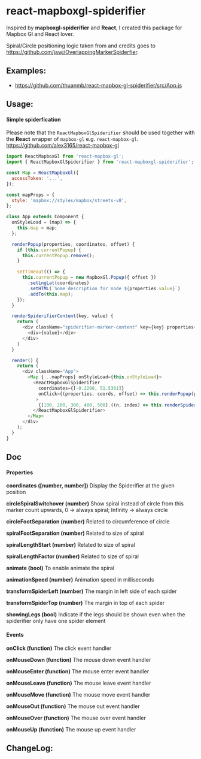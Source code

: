 # react-mapboxgl-spiderifier

Inspired by **mapboxgl-spiderifier** and **React**, I created this package for Mapbox Gl and React lover.

Spiral/Circle positioning logic taken from and credits goes to https://github.com/jawj/OverlappingMarkerSpiderfier.

## Examples:
 - https://github.com/thuanmb/react-mapbox-gl-spiderifier/src/App.js

## Usage:

#### Simple spiderfication
Please note that the `ReactMapboxGlSpiderifier` should be used together with the **React** wrapper of `mapbox-gl` e.g. `react-mapbox-gl`.
https://github.com/alex3165/react-mapbox-gl

```js
import ReactMapboxGl from 'react-mapbox-gl';
import { ReactMapboxGlSpiderifier } from 'react-mapboxgl-spiderifier';

const Map = ReactMapboxGl({
  accessToken: '...',
});

const mapProps = {
  style: 'mapbox://styles/mapbox/streets-v8',
};

class App extends Component {
  onStyleLoad = (map) => {
    this.map = map;
  };

  renderPopup(properties, coordinates, offset) {
    if (this.currentPopup) {
      this.currentPopup.remove();
    }

    setTimeout(() => {
      this.currentPopup = new MapboxGl.Popup({ offset })
        .setLngLat(coordinates)
        .setHTML(`Some description for node ${properties.value}`)
        .addTo(this.map);
    });
  }

  renderSpiderifierContent(key, value) {
    return (
      <div className="spiderifier-marker-content" key={key} properties={{ value }}>
        <div>{value}</div>
      </div>
    )
  }

  render() {
    return (
      <div className="App">
        <Map {...mapProps} onStyleLoad={this.onStyleLoad}>
          <ReactMapboxGlSpiderifier
            coordinates={[-0.2268, 51.5361]}
            onClick={(properties, coords, offset) => this.renderPopup(properties, coords, offset)}
           >
            {[100, 200, 300, 400, 500].((n, index) => this.renderSpiderifierContent(index, n))}
          </ReactMapboxGlSpiderifier>
        </Map>
      </div>
    );
  }
}
```

## Doc

#### Properties

**coordinates ([number, number])**
Display the Spiderifier at the given position

**circleSpiralSwitchover (number)**
Show spiral instead of circle from this marker count upwards, 0 -> always spiral; Infinity -> always circle

**circleFootSeparation (number)**
Related to circumference of circle

**spiralFootSeparation (number)**
Related to size of spiral

**spiralLengthStart (number)**
Related to size of spiral

**spiralLengthFactor (number)**
Related to size of spiral

**animate (bool)**
To enable animate the spiral

**animationSpeed (number)**
Animation speed in milliseconds

**transformSpiderLeft (number)**
The margin in left side of each spider

**transformSpiderTop (number)**
The margin in top of each spider

**showingLegs (bool)**
Indicate if the legs should be shown even when the spiderifier only have one spider element

#### Events
**onClick (function)**
The click event handler

**onMouseDown (function)**
The mouse down event handler

**onMouseEnter (function)**
The mouse enter event handler

**onMouseLeave (function)**
The mouse leave event handler

**onMouseMove (function)**
The mouse move event handler

**onMouseOut (function)**
The mouse out event handler

**onMouseOver (function)**
The mouse over event handler

**onMouseUp (function)**
The mouse up event handler

## ChangeLog:
